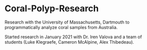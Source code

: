 # Coral-Polyp-Research
Research with the University of Massachusetts, Dartmouth to programmatically analyze coral samples from Australia.

Started research in January 2021 with Dr. Iren Valova and a team of students (Luke Klegraefe, Cameron McAlpine, Alex Thibedeau).
